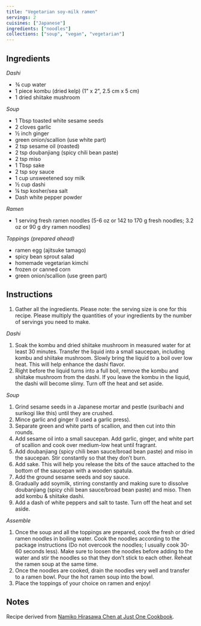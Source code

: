```yaml
---
title: "Vegetarian soy-milk ramen"
servings: 2
cuisines: ["Japanese"]
ingredients: ["noodles"]
collections: ["soup", "vegan", "vegetarian"]
---
```


## Ingredients

*Dashi*

- ¾ cup water
- 1 piece kombu (dried kelp) (1" x 2", 2.5 cm x 5 cm)
- 1 dried shiitake mushroom

*Soup*

- 1 Tbsp toasted white sesame seeds
- 2 cloves garlic
- ½ inch ginger
- green onion/scallion (use white part)
- 2 tsp sesame oil (roasted)
- 2 tsp doubanjiang (spicy chili bean paste)
- 2 tsp miso
- 1 Tbsp sake
- 2 tsp soy sauce
- 1 cup unsweetened soy milk
- ½ cup dashi
- ¼ tsp kosher/sea salt
- Dash white pepper powder

*Ramen*

- 1 serving fresh ramen noodles (5-6 oz or 142 to 170 g fresh noodles; 3.2 oz or 90 g dry ramen noodles)

*Toppings (prepared ahead)*

- ramen egg (ajitsuke tamago)
- spicy bean sprout salad
- homemade vegetarian kimchi
- frozen or canned corn
- green onion/scallion (use green part)

## Instructions

1. Gather all the ingredients. Please note: the serving size is one for this recipe. Please multiply the quantities of your ingredients by the number of servings you need to make.

*Dashi*

1. Soak the kombu and dried shiitake mushroom in measured water for at least 30 minutes. Transfer the liquid into a small saucepan, including kombu and shiitake mushroom. Slowly bring the liquid to a boil over low heat. This will help enhance the dashi flavor.
2. Right before the liquid turns into a full boil, remove the kombu and shiitake mushroom from the dashi. If you leave the kombu in the liquid, the dashi will become slimy. Turn off the heat and set aside.

*Soup*

1. Grind sesame seeds in a Japanese mortar and pestle (suribachi and surikogi like this) until they are crushed.
2. Mince garlic and ginger (I used a garlic press).
3. Separate green and white parts of scallion, and then cut into thin rounds.
4. Add sesame oil into a small saucepan. Add garlic, ginger, and white part of scallion and cook over medium-low heat until fragrant.
5. Add doubanjiang (spicy chili bean sauce/broad bean paste) and miso in the saucepan. Stir constantly so that they don’t burn.
6. Add sake. This will help you release the bits of the sauce attached to the bottom of the saucepan with a wooden spatula.
7. Add the ground sesame seeds and soy sauce.
8. Gradually add soymilk, stirring constantly and making sure to dissolve doubanjiang (spicy chili bean sauce/broad bean paste) and miso. Then add kombu & shiitake dashi.
9. Add a dash of white peppers and salt to taste. Turn off the heat and set aside.

*Assemble*

1. Once the soup and all the toppings are prepared, cook the fresh or dried ramen noodles in boiling water. Cook the noodles according to the package instructions (Do not overcook the noodles; I usually cook 30-60 seconds less). Make sure to loosen the noodles before adding to the water and stir the noodles so that they don’t stick to each other. Reheat the ramen soup at the same time.
2. Once the noodles are cooked, drain the noodles very well and transfer to a ramen bowl. Pour the hot ramen soup into the bowl.
3. Place the toppings of your choice on ramen and enjoy!

## Notes

Recipe derived from [Namiko Hirasawa Chen at Just One Cookbook](https://www.justonecookbook.com/vegetarian-ramen/).
